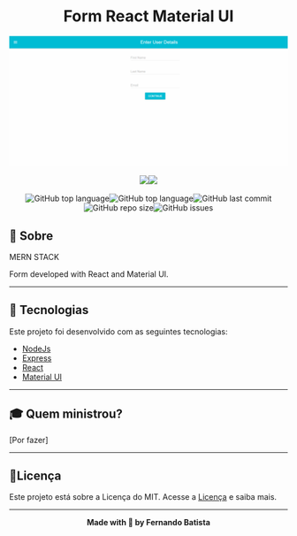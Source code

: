 <h1 align="center">Form React Material UI</h1>
<p align="center">
<img src="./.github/form-react-mui.gif"/>
</p>


<div align="center">
<img src="https://img.shields.io/badge/REACT-MATERIALUI-00bcd4?style=for-the-badge&logo=appveyor"/><img src="https://img.shields.io/badge/LICENSE-MIT-00bcd4?style=for-the-badge&logo=appveyor" />

![GitHub top language](https://img.shields.io/github/languages/count/Nandosbx/form-react-materialui?color=00bcd4&&style=for-the-badge&logo=appveyor)![GitHub top language](https://img.shields.io/github/languages/top/Nandosbx/form-react-materialui?color=00bcd4&&style=for-the-badge&logo=appveyor)![GitHub last commit](https://img.shields.io/github/last-commit/Nandosbx/form-react-materialui?color=00bcd4&&style=for-the-badge&logo=appveyor)![GitHub repo size](https://img.shields.io/github/repo-size/Nandosbx/form-react-materialui?color=00bcd4&&style=for-the-badge&logo=appveyor)![GitHub issues](https://img.shields.io/github/issues/Nandosbx/form-react-materialui?color=00bcd4&&style=for-the-badge&logo=appveyor)
</div>


<h2>📖 Sobre</h2>

 MERN STACK

 Form developed with React and Material UI.

------------

<h2>🚀 Tecnologias</h2>

Este projeto foi desenvolvido com as seguintes tecnologias:
- [NodeJs](https://nodejs.org/en/)
- [Express](https://expressjs.com/)
- [React](https://reactjs.org/)
- [Material UI](https://material-ui.com/)

------------

<h2>🎓 Quem ministrou?</h2>
[Por fazer]

------------

<h2>📃Licença</h2>

Este projeto está sobre a Licença do MIT. Acesse a <a href="https://github.com/Nandosbx/form-react-materialui/blob/master/LICENSE.md">Licença</a> e saiba mais.

------------


<footer align="center">
 <strong align="center">Made with 💜 by Fernando Batista</strong>
</footer>